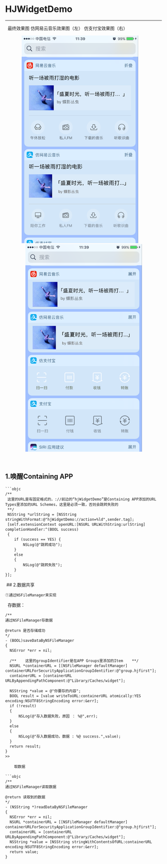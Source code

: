# HJWidgetDemo
--------------
   
   最终效果图   仿网易云音乐效果图（左）              仿支付宝效果图（右）  
   
<div align=center><img src="https://github.com/HJZone/HJWidgetDemo/blob/master/HJWidgetDemo/screenshots/012.png" width="375" height="667" >      <img src="https://github.com/HJZone/HJWidgetDemo/blob/master/HJWidgetDemo/screenshots/011.png" width="375" height="667">
   
    
   <div align=left>  
   
    
   ## 1.唤醒Containing APP  
   
    ```objc  
    /**   
     这里的URL是有固定格式的，://前边的“hjWidgetDemo”是Containing APP添加的URL Types里添加的URL Schemes，这里是必须一致，否则会跳转失败的   
     **/
     NSString *urlString = [NSString stringWithFormat:@"hjWidgetDemo://action=%ld",sender.tag];   
     [self.extensionContext openURL:[NSURL URLWithString:urlString] completionHandler:^(BOOL success)    
     {
        if (success == YES) {
            NSLog(@"跳转成功");
        }
        else
        {
            NSLog(@"跳转失败");
        }
    }];
  
  ## 2.数据共享  
  
    ①通过NSFileManager来实现   
         存数据：   
  ```objc   
  /**
 通过NSFileManager存数据

 @return 是否存储成功
 */
- (BOOL)saveDataByNSFileManager
{
    NSError *err = nil;
    
    /**    这里的groupIdentifier是在APP Groups里添加的Item    **/
    NSURL *containerURL = [[NSFileManager defaultManager] containerURLForSecurityApplicationGroupIdentifier:@"group.hjfirst"];
    containerURL = [containerURL URLByAppendingPathComponent:@"Library/Caches/widget"];
    
    NSString *value = @"你要存的内容";
    BOOL result = [value writeToURL:containerURL atomically:YES encoding:NSUTF8StringEncoding error:&err];
    if (!result)
    {
        NSLog(@"存入数据失败，原因 ： %@",err);
    }
    else
    {
        NSLog(@"存入数据成功，数据 : %@ success.",value);
    }
    return result;
} 
>>

      取数据

```objc   
/**
 通过NSFileManager读取数据

 @return 读取到的数据
 */
- (NSString *)readDataByNSFileManager
{
    NSError *err = nil;
    NSURL *containerURL = [[NSFileManager defaultManager] containerURLForSecurityApplicationGroupIdentifier:@"group.hjfirst"];
    containerURL = [containerURL URLByAppendingPathComponent:@"Library/Caches/widget"];
    NSString *value = [NSString stringWithContentsOfURL:containerURL encoding:NSUTF8StringEncoding error:&err];
    return value;
}

